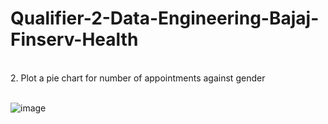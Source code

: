 # Qualifier-2-Data-Engineering-Bajaj-Finserv-Health
<br>
2. Plot a pie chart for number of appointments against gender

<br>
<br>

![image](https://github.com/RoshanUpadhyay02/Qualifier-2-Data-Engineering-Bajaj-Finserv-Health/assets/90834830/b204c722-4503-437e-a855-fabe5c53dee2)

